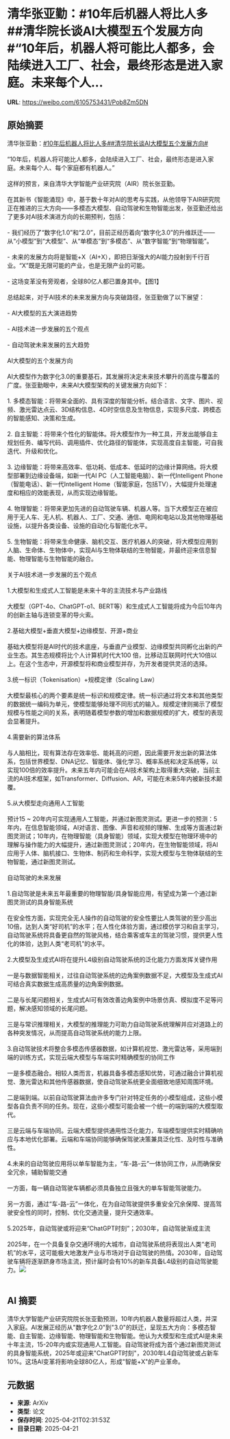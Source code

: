 # 清华张亚勤：#10年后机器人将比人多##清华院长谈AI大模型五个发展方向#“10年后，机器人将可能比人都多，会陆续进入工厂、社会，最终形态是进入家庭。未来每个人...

**URL**: https://weibo.com/6105753431/Pob8Zm5DN

## 原始摘要

清华张亚勤：<a href="https://m.weibo.cn/search?containerid=231522type%3D1%26t%3D10%26q%3D%2310%E5%B9%B4%E5%90%8E%E6%9C%BA%E5%99%A8%E4%BA%BA%E5%B0%86%E6%AF%94%E4%BA%BA%E5%A4%9A%23&amp;extparam=%2310%E5%B9%B4%E5%90%8E%E6%9C%BA%E5%99%A8%E4%BA%BA%E5%B0%86%E6%AF%94%E4%BA%BA%E5%A4%9A%23" data-hide=""><span class="surl-text">#10年后机器人将比人多#</span></a><a href="https://m.weibo.cn/search?containerid=231522type%3D1%26t%3D10%26q%3D%23%E6%B8%85%E5%8D%8E%E9%99%A2%E9%95%BF%E8%B0%88AI%E5%A4%A7%E6%A8%A1%E5%9E%8B%E4%BA%94%E4%B8%AA%E5%8F%91%E5%B1%95%E6%96%B9%E5%90%91%23&amp;extparam=%23%E6%B8%85%E5%8D%8E%E9%99%A2%E9%95%BF%E8%B0%88AI%E5%A4%A7%E6%A8%A1%E5%9E%8B%E4%BA%94%E4%B8%AA%E5%8F%91%E5%B1%95%E6%96%B9%E5%90%91%23" data-hide=""><span class="surl-text">#清华院长谈AI大模型五个发展方向#</span></a><br><br>“10年后，机器人将可能比人都多，会陆续进入工厂、社会，最终形态是进入家庭。未来每个人、每个家庭都有机器人。”<br><br>这样的预言，来自清华大学智能产业研究院（AIR）院长张亚勤。<br><br>在其新书《智能涌现》中，基于数十年对AI的思考与实践，从他领导下AIR研究院正在推进的三大方向——多模态大模型、自动驾驶和生物智能出发，张亚勤还给出了更多对AI技术演进方向的长期预判，包括：<br><br>- 我们经历了“数字化1.0”和“2.0”，目前正经历着向“数字化3.0”的升维跃迁——从“小模型”到“大模型”、从“单模态”到“多模态”、从“数字智能”到“物理智能”。<br>    <br>- 未来的发展方向将是智能+X（AI+X），即把日渐强大的AI能力投射到千行百业。“X”既是无限可能的产业，也是无限产业的可能。<br>    <br>- 这场变革没有旁观者，全球80亿人都已置身其中。【图1】<br><br>总结起来，对于AI技术的未来发展方向与突破路径，张亚勤做了以下展望：<br><br>- AI大模型的五大演进趋势<br>    <br>- AI技术进一步发展的五个观点<br>    <br>- 自动驾驶未来发展的五大趋势<br><br>AI大模型的五个发展方向<br><br>AI大模型作为数字化3.0的重要基石，其发展将决定未来技术攀升的高度与覆盖的广度。张亚勤眼中，未来AI大模型架构的关键发展方向如下：<br><br>1. 多模态智能：将带来全面的、具有深度的智能分析。结合语言、文字、图片、视频、激光雷达点云、3D结构信息、4D时空信息及生物信息，实现多尺度、跨模态的智能感知、决策和生成。<br>    <br>2. 自主智能：将带来个性化的智能体。将大模型作为一种工具，开发出能够自主规划任务、编写代码、调用插件、优化路径的智能体，实现高度自主智能，可自我迭代、升级和优化。<br>    <br>3. 边缘智能：将带来高效率、低功耗、低成本、低延时的边缘计算网络。将大模型部署到边缘设备端，如新一代AI PC（人工智能电脑）、新一代Intelligent Phone（智能电话）、新一代Intelligent Home（智能家庭，包括TV），大幅提升处理速度和相应的效能表现，从而实现边缘智能。<br>    <br>4. 物理智能：将带来更加先进的自动驾驶车辆、机器人等。当下大模型正在被应用于无人车、无人机、机器人、工厂、交通、通信、电网和电站以及其他物理基础设施，以提升各类设备、设施的自动化与智能化水平。<br>    <br>5. 生物智能：将带来生命健康、脑机交互、医疗机器人的突破，将大模型应用到人脑、生命体、生物体中，实现AI与生物体联结的生物智能，并最终迎来信息智能、物理智能与生物智能的融合。<br>    <br>关于AI技术进一步发展的五个观点<br><br>1.大模型和生成式人工智能是未来十年的主流技术与产业路线<br><br>大模型（GPT-4o、ChatGPT-o1、BERT等）和生成式人工智能将成为今后10年内的创新主轴与连锁变革的导火索。<br><br>2.基础大模型+垂直大模型+边缘模型、开源+商业<br><br>基础大模型将是AI时代的技术底座，与垂直产业模型、边缘模型共同孵化出新的产业生态。其生态规模将比个人计算机时代大100 倍，比移动互联网时代大10倍以上。在这个生态中，开源模型将和商业模型并存，为开发者提供灵活的选择。<br><br>3.统一标识（Tokenisation）+规模定律（Scaling Law）<br><br>大模型最核心的两个要素是统一标识和规模定律。统一标识通过将文本和其他类型的数据统一编码为单元，使模型能够处理不同形式的输入。规模定律则揭示了模型规模与性能之间的关系，表明随着模型参数的增加和数据规模的扩大，模型的表现会显著提升。<br><br>4.需要新的算法体系<br><br>与人脑相比，现有算法存在效率低、能耗高的问题，因此需要开发出新的算法体系，包括世界模型、DNA记忆、智能体、强化学习、概率系统和决定系统等，以实现100倍的效率提升。未来五年内可能会在AI技术架构上取得重大突破，当前主流的AI技术框架，如Transformer、Diffusion、AR，可能在未来5年内被新技术颠覆。<br><br>5.从大模型走向通用人工智能<br><br>预计15 ~ 20年内可实现通用人工智能，并通过新图灵测试。更进一步的预测：5年内，在信息智能领域，AI对语言、图像、声音和视频的理解、生成等方面通过新图灵测试；10年内，在物理智能（具身智能）领域，实现大模型在物理环境中的理解与操作能力的大幅提升，通过新图灵测试；20年内，在生物智能领域，将AI应用于人体、脑机接口、生物体、制药和生命科学，实现大模型与生物体联结的生物智能，通过新图灵测试。<br><br>自动驾驶的未来发展<br><br>1.自动驾驶是未来五年最重要的物理智能/具身智能应用，有望成为第一个通过新图灵测试的具身智能系统<br><br>在安全性方面，实现完全无人操作的自动驾驶的安全性要比人类驾驶的至少高出10倍，达到人类“好司机”的水平；在人性化体验方面，通过模仿学习和自主学习，自动驾驶系统将具备更自然的驾驶风格，结合乘客或车主的驾驶习惯，提供更人性化的体验，达到人类“老司机”的水平。<br><br>2.大模型及生成式AI将在提升L4级别自动驾驶系统的泛化能力方面发挥关键作用<br><br>一是与数据智能相关，过往自动驾驶系统的边角案例数据不足，大模型及生成式AI可结合真实数据生成高质量的边角案例数据。<br><br>二是与长尾问题相关，生成式AI可有效改善边角案例中场景仿真、模拟度不足等问题，解决感知领域的长尾问题。<br><br>三是与常识推理相关，大模型的推理能力可助力自动驾驶系统理解并应对道路上的各种突发情况，从而提高自动驾驶系统的能力上限。<br><br>3.自动驾驶技术将整合多模态传感器数据，如计算机视觉、激光雷达等，采用端到端的训练方式，实现云端大模型与车端实时精确模型的协同工作<br><br>一是多模态融合。相较人类而言，机器具备多模态感知优势，可通过融合计算机视觉、激光雷达和其他传感器数据，使自动驾驶系统更全面细致地感知周围环境。<br><br>二是端到端。以前自动驾驶算法由许多专门针对特定任务的小模型组成，这些小模型各自负责不同的任务。现在，这些小模型可能会被一个统一的端到端的大模型取代。<br><br>三是云端与车端协同。云端大模型提供通用性泛化能力，车端模型提供实时精确响应与本地优化部署。云端和车端协同能够确保驾驶决策兼具泛化性、及时性与准确性。<br><br>4.未来的自动驾驶应用将以单车智能为主，“车-路-云”一体协同工作，从而确保安全冗余，辅助智能交通<br><br>一方面，每一辆自动驾驶车辆都必须具备独立且强大的单车智能驾驶能力。<br><br>另一方面，通过“车-路-云”一体化，在为自动驾驶提供多重安全冗余保障、提高驾驶安全性的同时，控制、优化交通流量，提升交通效率。<br><br>5.2025年，自动驾驶或将迎来“ChatGPT时刻”；2030年，自动驾驶渐成主流<br><br>2025年，在一个具备复杂交通环境的大城市，自动驾驶系统将表现出人类“老司机”的水平，这可能极大地激发产业与市场对于自动驾驶的热情。2030年，自动驾驶车辆将逐渐跻身市场主流，预计届时会有10%的新车具备L4级别的自动驾驶能力。<img style="" src="https://tvax1.sinaimg.cn/large/006Fd7o3gy1i0nmelwuwqj30ek0lgajf.jpg" referrerpolicy="no-referrer"><br><br>

## AI 摘要

清华大学智能产业研究院院长张亚勤预测，10年内机器人数量将超过人类，并深入家庭。AI发展正经历从"数字化2.0"到"3.0"的跃迁，呈现五大方向：多模态智能、自主智能、边缘智能、物理智能和生物智能。他认为大模型和生成式AI是未来十年主流，15-20年内或实现通用人工智能。自动驾驶将成为首个通过新图灵测试的具身智能系统，2025年或迎来"ChatGPT时刻"，2030年L4自动驾驶或占新车10%。这场AI变革将影响全球80亿人，形成"智能+X"的产业革命。

## 元数据

- **来源**: ArXiv
- **类型**: 论文
- **保存时间**: 2025-04-21T02:31:53Z
- **目录日期**: 2025-04-21
